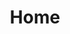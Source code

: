 ---
title: Home
sitemap:
  priority: 1 

hero_section:
    enable: true
    slides:
        - heading: 'WELCOME TO FIRST CHOICE BUILDERS'
          image: 'images/house-street-view.jpg'
        - heading: 'Your Trusted Partner for House Extensions and Landscaping'
          image: 'images/house-inner-view.jpg'
        - heading: Transforming visions into reality with excellence.
          subheading: Every project, a testament to success Excellence in every detail. Honoring tradition, empowered by innovation.
          image: 'images/house-view.jpg'
    features:
      - icon: 'images/worker-icon.png'
        title: 'Expert Craftsmanship'
        details: 'With years of experience, our team delivers high-quality house extensions that seamlessly integrate with your home’s architecture.'
      - icon: 'images/bulb-icon.png'
        title: 'Innovative Landscaping'
        details: 'From lush gardens to functional outdoor spaces, our landscaping services are designed to enhance beauty and usability.'
      - icon: 'images/support-icon.png'
        title: 'Customer-Centric Approach'
        details: 'We listen, collaborate, and tailor every project to match your unique needs and preferences.'


stats_section:
    enable: false
    stats:
        - name: 'Project'
          count: 118
          icon: 'images/house-icon.png'
        - name: 'Client'
          count: 23
          icon: 'images/user-icon.png'
        - name: 'Success'
          count: 118
          icon: 'images/rocket-icon.png'
        - name: 'Award'
          count: 7
          icon: 'images/award-icon.png'

about_section:
    enable: true
    pretitle: "About Us "
    heading: "Our Story: Transforming Homes, Shaping Landscapes"
    details: "At First Choice Builders, we believe that every home has the potential to grow and evolve, just like the families that live within it. Founded on a passion for craftsmanship and a commitment to excellence, our journey began in 2017 with a simple mission: to help homeowners create spaces that reflect their dreams, needs, and lifestyles."
  
why_us:
    - title: 'Personalized Service'
      details: 'Your vision is at the heart of everything we do. We work closely with you to understand your unique needs and preferences.'
    - title: 'Seamless Integration'
      details: 'Our house extensions are designed to seamlessly blend with the existing architecture, ensuring your home looks cohesive and elegant.'
    - title: 'Sustainable Landscaping'
      details: 'We prioritize eco-friendly practices to create outdoor spaces that are as kind to the environment as they are stunning.'
    - title: 'End-to-End Expertise'
      details: 'From concept to completion, we handle every aspect of your project with precision and care.'

testimonial_section:
    enable: true

projects_section:
    enable: false
---